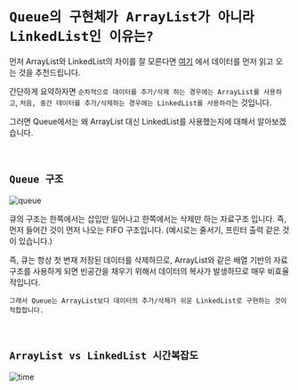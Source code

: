 # `Queue의 구현체가 ArrayList가 아니라 LinkedList인 이유는?`

먼저 ArrayList와 LinkedList의 차이를 잘 모른다면 [여기](https://github.com/wjdrbs96/Today-I-Learn/blob/master/Java/Collection/List/ArrayList%20vs%20LinkedList.md) 에서 데이터를 먼저 읽고 오는 것을 추천드립니다. 

간단하게 요약하자면 `순차적으로 데이터를 추가/삭제 하는 경우에는 ArrayList를 사용하고`, `처음, 중간 데이터를 추가/삭제하는 경우에는 LinkedList를 사용하라`는 것입니다.

그러면 Queue에서는 왜 ArrayList 대신 LinkedList를 사용했는지에 대해서 알아보겠습니다. 

<br>

## `Queue 구조`

![queue](https://cdn.programiz.com/sites/tutorial2program/files/queue-implementation.png)

큐의 구조는 한쪽에서는 삽입만 일어나고 한쪽에서는 삭제만 하는 자료구조 입니다. 즉, 먼저 들어간 것이 먼저 나오는 FIFO 구조입니다. (예시로는 줄서기, 프린터 출력 같은 것이 있습니다.)

즉, 큐는 항상 첫 번재 저장된 데이터를 삭제하므로, ArrayList와 같은 배열 기반의 자료구조를 사용하게 되면 빈공간을 채우기 위해서 데이터의 복사가 발생하므로 매우 비효율적입니다.

`그래서 Queue는 ArrayList보다 데이터의 추가/삭제가 쉬운 LinkedList로 구현하는 것이 적합합니다.`

<br>

## `ArrayList vs LinkedList 시간복잡도`

![time](https://img1.daumcdn.net/thumb/R1280x0/?scode=mtistory2&fname=https%3A%2F%2Fblog.kakaocdn.net%2Fdn%2Fc47wrr%2FbtqNG0s9sD1%2FGE9KaZbmsXUbPKVzOkon20%2Fimg.png)


